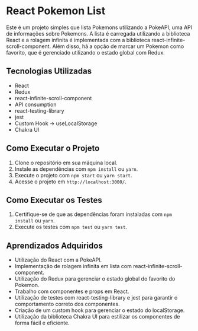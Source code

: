 # React Pokemon List

Este é um projeto simples que lista Pokemons utilizando a PokeAPI, uma API de informações sobre Pokemons. A lista é carregada utilizando a biblioteca React e a rolagem infinita é implementada com a biblioteca react-infinite-scroll-component. Além disso, há a opção de marcar um Pokemon como favorito, que é gerenciado utilizando o estado global com Redux.

## Tecnologias Utilizadas
- React
- Redux
- react-infinite-scroll-component
- API consumption
- react-testing-library
- jest
- Custom Hook -> useLocalStorage
- Chakra UI

## Como Executar o Projeto
1. Clone o repositório em sua máquina local.
2. Instale as dependências com `npm install` ou `yarn`.
3. Execute o projeto com `npm start` ou `yarn start`.
4. Acesse o projeto em `http://localhost:3000/`.

## Como Executar os Testes
1. Certifique-se de que as dependências foram instaladas com `npm install` ou `yarn`.
2. Execute os testes com `npm test` ou `yarn test`.

## Aprendizados Adquiridos
- Utilização do React com a PokeAPI.
- Implementação de rolagem infinita em lista com react-infinite-scroll-component.
- Utilização do Redux para gerenciar o estado global do favorito do Pokemon.
- Trabalho com componentes e props em React.
- Utilização de testes com react-testing-library e jest para garantir o comportamento correto dos componentes.
- Criação de um custom hook para gerenciar o estado do localStorage.
- Utilização da biblioteca Chakra UI para estilizar os componentes de forma fácil e eficiente.
